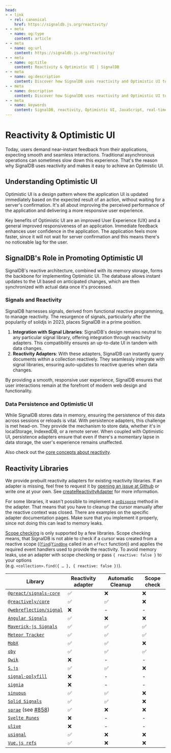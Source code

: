 ```yaml
---
head:
- - link
  - rel: canonical
    href: https://signaldb.js.org/reactivity/
- - meta
  - name: og:type
    content: article
- - meta
  - name: og:url
    content: https://signaldb.js.org/reactivity/
- - meta
  - name: og:title
    content: Reactivity & Optimistic UI | SignalDB
- - meta
  - name: og:description
    content: Discover how SignalDB uses reactivity and Optimistic UI to enhance user experience. Learn about signals, real-time updates, and data persistence.
- - meta
  - name: description
    content: Discover how SignalDB uses reactivity and Optimistic UI to enhance user experience. Learn about signals, real-time updates, and data persistence.
- - meta
  - name: keywords
    content: SignalDB, reactivity, Optimistic UI, JavaScript, real-time updates, user experience, signals, functional reactive programming, data persistence, reactivity libraries
---
```

# Reactivity & Optimistic UI

Today, users demand near-instant feedback from their applications, expecting smooth and seamless interactions. Traditional asynchronous operations can sometimes slow down this experience. That's the reason why SignalDB uses reactivity and makes it easy to achieve an Optimistic UI.

## Understanding Optimistic UI

Optimistic UI is a design pattern where the application UI is updated immediately based on the expected result of an action, without waiting for a server's confirmation. It's all about improving the perceived performance of the application and delivering a more responsive user experience.

Key benefits of Optimistic UI are an improved User Experience (UX) and a general improved responsiveness of an application.
Immediate feedback enhances user confidence in the application. The application feels more faster, since it will not wait for server confirmation and this means there's no noticeable lag for the user.

## SignalDB's Role in Promoting Optimistic UI

SignalDB's reactive architecture, combined with its memory storage, forms the backbone for implementing Optimistic UI. The database allows instant updates to the UI based on anticipated changes, which are then synchronized with actual data once it's processed.

### Signals and Reactivity

SignalDB harnesses signals, derived from functional reactive programming, to manage reactivity. The resurgence of signals, particularly after the popularity of solidjs in 2023, places SignalDB in a prime position.

1. **Integration with Signal Libraries**: SignalDB's design remains neutral to any particular signal library, offering integration through reactivity adapters. This compatibility ensures an up-to-date UI in tandem with data changes.
2. **Reactivity Adapters**: With these adapters, SignalDB can instantly query documents within a collection reactively. They seamlessly integrate with signal libraries, ensuring auto-updates to reactive queries when data changes.

By providing a smooth, responsive user experience, SignalDB ensures that user interactions remain at the forefront of modern web design and functionality.

### Data Persistence and Optimistic UI
While SignalDB stores data in memory, ensuring the persistence of this data across sessions or reloads is vital. With persistence adapters, this challenge is met head-on. They provide the mechanism to store data, whether it's in localStorage, IndexedDB, or a remote server. When coupled with Optimistic UI, persistence adapters ensure that even if there's a momentary lapse in data storage, the user's experience remains unaffected.



Also check out the [core concepts about reactivity](/core-concepts/#signals-and-reactivity).

## Reactivity Libraries

We provide prebuilt reactivity adapters for existing reactivity libraries. If an adapter is missing, feel free to request it by [opening an issue at Github](https://github.com/maxnowack/signaldb/issues/new) or write one at your own. See [createReactivityAdapter](/reference/core/createreactivityadapter/) for more information.

For some libraries, it wasn't possible to implement a [`onDispose`](/reference/core/createreactivityadapter/#ondispose-callback-void-dependency-dependency-optional) method in the adapter. That means that you have to cleanup the cursor manually after the reactive context was closed. There are examples on the specific adapter documentation pages. Make sure that you implement it properly, since not doing this can lead to memory leaks.

[Scope checking](/reference/core/createreactivityadapter/#isinscope-dependency-dependency-boolean-optional) is only supported by a few libraries. Scope checking means, that SignalDB is not able to check if a cursor was created from a reactive scope (([`find`](/reference/core/collection/#find-selector-selector-t-options-options)/[`findOne`](/reference/core/collection/#findone-selector-selector-t-options-options) called in an `effect` function)) and applies the required event handlers used to provide the reactivity. To avoid memory leaks, use an adapter with scope checking or pass `{ reactive: false }` to your options<br>(e.g. `<collection>.find({ … }, { reactive: false })`).

| Library | Reactivity adapter | Automatic Cleanup | Scope check |
|---|---|---|---|
| [`@preact/signals-core`](/reference/preact/) | ✅ | ❌ | ❌ |
| [`@reactively/core`](/reference/reactively/) | ✅ | ✅ | ❌ |
| [`@webreflection/signal`](https://github.com/WebReflection/signal) | ❌ | - | - |
| [`Angular Signals`](/reference/angular/) | ✅ | ❌ | ❌ |
| [`Maverick-js Signals`](/reference/maverickjs/) | ✅ | ✅ | ✅ |
| [`Meteor Tracker`](/reference/meteor/) | ✅ | ✅ | ✅ |
| [`MobX`](/reference/mobx/) | ✅ | ✅ | ❌ |
| [`oby`](/reference/oby/) | ✅ | ✅ | ✅ |
| [`Qwik`](https://qwik.dev/docs/components/state/) | ❌ | - | - |
| [`S.js`](/reference/sjs/) | ✅ | ✅ | ❌ |
| [`signal-polyfill`](https://github.com/proposal-signals/signal-polyfill) | ❌ | - | - |
| [`signia`](https://signia.tldraw.dev/) | ❌ | - | - |
| [`sinuous`](/reference/sinuous/) | ✅ | ✅ | ❌ |
| [`Solid Signals`](/reference/solid/) | ✅ | ✅ | ❌ |
| [`sprae`](https://github.com/dy/sprae) (see [#858](https://github.com/maxnowack/signaldb/issues/858)) | ✅ | ❌ | ❌ |
| [`Svelte Runes`](/guides/svelte/) | ❌ | - | - |
| [`ulive`](https://github.com/kethan/ulive) | ❌ | - | - |
| [`usignal`](/reference/usignal/) | ✅ | ❌ | ❌ |
| [`Vue.js refs`](/reference/vue/) | ✅ | ❌ | ❌ |
